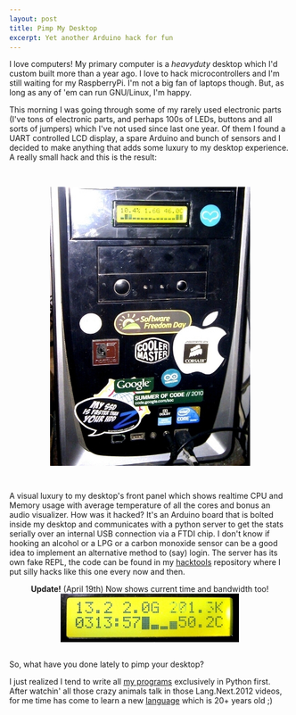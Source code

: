 ```yaml
---
layout: post
title: Pimp My Desktop
excerpt: Yet another Arduino hack for fun
---
```


I love computers! My primary computer is a _heavyduty_ desktop which I'd custom built more than a year ago. I love to hack microcontrollers and I'm still waiting for my RaspberryPi. I'm not a big fan of laptops though. But, as long as any of 'em can run GNU/Linux, I'm happy.

This morning I was going through some of my rarely used electronic parts (I've tons of electronic parts, and perhaps 100s of LEDs, buttons and all sorts of jumpers) which I've not used since last one year. Of them I found a UART controlled LCD display, a spare Arduino and bunch of sensors and I decided to make anything that adds some luxury to my desktop experience. A really small hack and this is the result:

<br><p align="center"><a href="/images/desktop-pimping.jpg"><img align="center" src="/images/desktop-pimping.jpg"></a></p><br>

A visual luxury to my desktop's front panel which shows realtime CPU and Memory usage with average temperature of all the cores and bonus an audio visualizer. How was it hacked? It's an Arduino board that is bolted inside my desktop and communicates with a python server to get the stats serially over an internal USB connection via a FTDI chip. I don't know if hooking an alcohol or a LPG or a carbon monoxide sensor can be a good idea to implement an alternative method to (say) login. The server has its own fake REPL, the code can be found in my [hacktools](https://github.com/bhaisaab/hacktools/tree/master/ardulcd) repository where I put silly hacks like this one every now and then.

<div class="row">
<div class="offset2 span6">
  <div class="alert alert-info">
    <center>
    <strong>Update!</strong> (April 19th)
    Now shows current time and bandwidth too!
    </center>
  </div>
  <center><a href="/images/ardulcd.jpg"><img align="center" src="/images/ardulcd.jpg"></a></center><br>
</div>
</div>

So, what have you done lately to pimp your desktop?

I just realized I tend to write all [my programs](https://github.com/bhaisaab/hacklab) exclusively in Python first. After watchin' all those crazy animals talk in those Lang.Next.2012 videos, for me time has come to learn a new [language](http://learnyouahaskell.com/chapters) which is 20+ years old ;)
